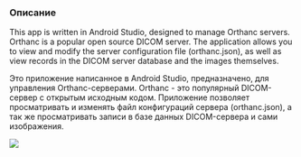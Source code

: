 ### Описание

This app is written in Android Studio, designed to manage Orthanc servers. Orthanc is a popular open source DICOM server. The application allows you to view and modify the server configuration file (orthanc.json), as well as view records in the DICOM server database and the images themselves.

Это приложение написанное в Android Studio, предназначено, для управления Orthanc-серверами. Orthanc - это популярный DICOM-сервер с открытым исходным кодом. Приложение позволяет просматривать и изменять файл конфигураций сервера (orthanc.json), а так же просматривать записи в базе данных DICOM-сервера и сами изображения.



![](https://github.com/id-05/OrthancManager/blob/master/1.jpg)